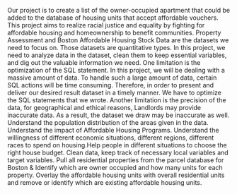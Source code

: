   Our project is to create a list of the owner-occupied apartment that could be added to the database of housing units that accept affordable vouchers. This project aims to realize racial justice and equality by fighting for affordable housing and homeownership to benefit communities.
  Property Assessment and Boston Affordable Housing Stock Data are the datasets we need to focus on. Those datasets are quantitative types. In this project, we need to analyze data in the dataset, clean them to keep essential variables, and dig out the valuable information we need.
 One limitation is the optimization of the SQL statement. In this project, we will be dealing with a massive amount of data. To handle such a large amount of data, certain SQL actions will be time consuming. Therefore, in order to present and deliver our desired result dataset in a timely manner. We have to optimize the SQL statements that we wrote. Another limitation is the precision of the data,  for geographical and ethical reasons, Landlords may provide inaccurate data. As a result, the dataset we draw may be inaccurate as well. 
  Understand the population distribution of the areas given in the data. Understand the impact of Affordable Housing Programs. Understand the willingness of different economic situations, different regions, different races to spend on housing.Help people in different situations to choose the right house budget.
  Clean data, keep track of necessary local variables and target variables. Pull all residential properties from the parcel database for Boston & Identify which are owner occupied and how many units for each property. Overlay the affordable housing units with overall residential units and remove or identify which are existing affordable housing units.
